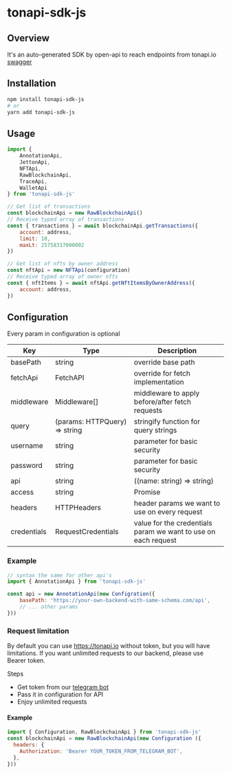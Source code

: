 # tonapi-sdk-js

## Overview
It's an auto-generated SDK by open-api to reach endpoints from tonapi.io
[swagger](https://tonapi.io/docs)

## Installation

```sh
npm install tonapi-sdk-js
# or
yarn add tonapi-sdk-js
```

## Usage

```js
import {
    AnnotationApi,
    JettonApi,
    NFTApi,
    RawBlockchainApi,
    TraceApi,
    WalletApi
} from 'tonapi-sdk-js'

// Get list of transactions
const blockchainApi = new RawBlockchainApi()
// Receive typed array of transactions
const { transactions } = await blockchainApi.getTransactions({
    account: address,
    limit: 10,
    maxLt: 25758317000002
})

// Get list of nfts by owner address
const nftApi = new NFTApi(configuration)
// Receive typed array of owner nfts
const { nftItems } = await nftApi.getNftItemsByOwnerAddress({
    account: address,
})
```

## Configuration

Every param in configuration is optional

| Key | Type | Description |
| --- | ---- | ----------- |
| basePath | string | override base path |
| fetchApi | FetchAPI | override for fetch implementation |
| middleware | Middleware[] | middleware to apply before/after fetch requests |
| query | (params: HTTPQuery) => string | stringify function for query strings |
| username | string | parameter for basic security |
| password | string | parameter for basic security |
| api | string | ((name: string) => string) | parameter for apiKey security |
| access | string | Promise<string> | ((name?: string, scopes?: string[]) => string | Promise<string>) | parameter for oauth2 security |
| headers | HTTPHeaders | header params we want to use on every request |
| credentials | RequestCredentials | value for the credentials param we want to use on each request |

### Example

```js
// syntax the same for other api's
import { AnnotationApi } from 'tonapi-sdk-js'

const api = new AnnotationApi(new Configration({
    basePath: 'https://your-own-backend-with-same-schema.com/api',
    // ... other params
}))
```

### Request limitation
By default you can use https://tonapi.io without token, but you will have limitations.
If you want unlimited requests to our backend, please use Bearer token.

Steps
* Get token from our [telegram bot](https://t.me/tonapi_bot)
* Pass it in configuration for API
* Enjoy unlimited requests

#### Example

```js
import { Configuration, RawBlockchainApi } from 'tonapi-sdk-js'
const blockchainApi = new RawBlockchainApi(new Configuration ({
  headers: {
    Authorization: 'Bearer YOUR_TOKEN_FROM_TELEGRAM_BOT',
  },
}))
```
